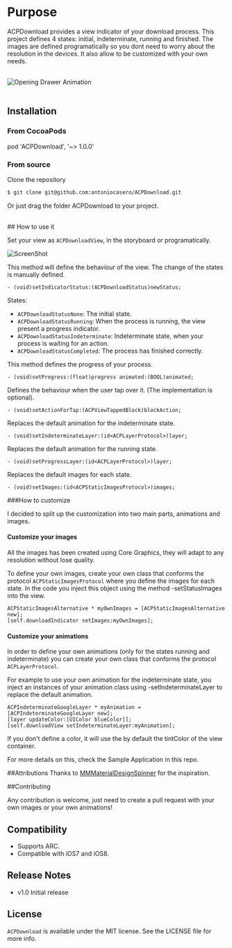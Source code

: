 # Purpose

ACPDownload provides a view indicator of your download process. This project defines 4 states: initial, indeterminate, running and finished. The images are defined programatically so you dont need to worry about the resolution in the devices. It also allow to be customized with your own needs.
</br></br>

![Opening Drawer Animation](http://antoniocasero.github.io/ACPDownload/screenshots/acpdownload-gif.gif "Sample Project")
</br>
</br>
## Installation

### From CocoaPods

pod 'ACPDownload', '~> 1.0.0'

### From source

Clone the repository

```bash
$ git clone git@github.com:antoniocasero/ACPDownload.git
```

Or just drag the folder ACPDownload to your project.

</br>
## How to use it

Set your view as `ACPDownloadView`, in the storyboard or programatically.

![ScreenShot](http://antoniocasero.github.io/ACPDownload/screenshots/acpdownload-screenshot-2.png)

This method will define the behaviour of the view. The change of the states is manually defined.

```
- (void)setIndicatorStatus:(ACPDownloadStatus)newStatus;
```

States:

* `ACPDownloadStatusNone`: The initial state. 
* `ACPDownloadStatusRunning`: When the process is running, the view present a progress indicator.
* `ACPDownloadStatusIndeterminate`: Indeterminate state, when your process is waiting for an action.
* `ACPDownloadStatusCompleted`: The process has finished correctly. 


This method defines the progress of your process.

```
- (void)setProgress:(float)progress animated:(BOOL)animated; 
```

Defines the behaviour when the user tap over it. (The implementation is optional).

```
- (void)setActionForTap:(ACPViewTappedBlock)blockAction;
```

Replaces the default animation for the indeterminate state.

```
- (void)setIndeterminateLayer:(id<ACPLayerProtocol>)layer;
```

Replaces the default animation for the running state.

```
- (void)setProgressLayer:(id<ACPLayerProtocol>)layer;
```

Replaces the default images for each state.

```
- (void)setImages:(id<ACPStaticImagesProtocol>)images;
```

###How to customize

I decided to split up the customization into two main parts, animations and images.

#### Customize your images

All the images has been created using Core Graphics, they will adapt to any resolution without lose quality. 

To define your own images, create your own class that conforms the protocol `ACPStaticImagesProtocol` where you define the images for each state.
In the code you inject this object using the method -setStatusImages into the view.

```
ACPStaticImagesAlternative * myOwnImages = [ACPStaticImagesAlternative new];
[self.downloadIndicator setImages:myOwnImages];
```

#### Customize your animations

In order to define your own animations (only for the states running and indeterminate) you can create your own class that conforms the protocol `ACPLayerProtocol`. 
</br>

For example to use your own animation for the indeterminate state, you inject an instances of your animation class using -setIndeterminateLayer to replace the default animation. 

```
ACPIndeterminateGoogleLayer * myAnimation = [ACPIndeterminateGoogleLayer new];
[layer updateColor:[UIColor blueColor]]; 
[self.downloadView setIndeterminateLayer:myAnimation];
```
If you don't define a color, it will use the by default the tintColor of the view container.

For more details on this, check the Sample Application in this repo.

##Attributions
Thanks to <a href="https://github.com/misterwell/MMMaterialDesignSpinner">
MMMaterialDesignSpinner</a>  for the inspiration.

##Contributing

Any contribution is welcome, just need to create a pull request with your own images or your own animations!


## Compatibility

- Supports ARC. 
- Compatible with iOS7 and iOS8.

## Release Notes

- v1.0 Initial release

## License

`ACPDownload` is available under the MIT license. See the LICENSE file for more info.

